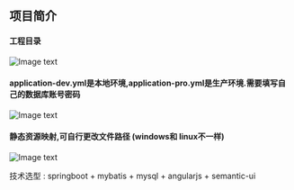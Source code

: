 ## 项目简介

#### 工程目录

![Image text]( )

####  application-dev.yml是本地环境,application-pro.yml是生产环境.需要填写自己的数据库账号密码

![Image text]( )

#### 静态资源映射,可自行更改文件路径 (windows和 linux不一样)

![Image text]( )

技术选型 : springboot + mybatis + mysql + angularjs + semantic-ui 